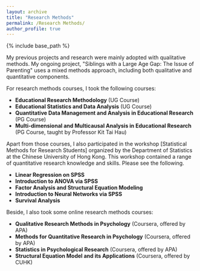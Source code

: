 ```yaml
---
layout: archive
title: "Research Methods"
permalink: /Research Methods/
author_profile: true
---
```


{% include base_path %}

My previous projects and research were mainly adopted with qualitative methods. My ongoing project, "Siblings with a Large Age Gap: The Issue of Parenting" uses a mixed methods approach, including both qualitative and quantitative components.

For research methods courses, I took the following courses:
* **Educational Research Methodology** (UG Course)
* **Educational Statistics and Data Analysis** (UG Course)
* **Quantitative Data Management and Analysis in Educational Research** (PG Course)
* **Multi-dimensional and Multicausal Analysis in Educational Research** (PG Course, taught by Professor Kit Tai Hau)

Apart from those courses, I also participated in the workshop [Statistical Methods for Research Students] organized by the Department of Statistics at the Chinese University of Hong Kong. This workshop contained a range of quantitative research knowledge and skills. Please see the following.
* **Linear Regression on SPSS**
* **Introduction to ANOVA via SPSS**
* **Factor Analysis and Structural Equation Modeling**
* **Introduction to Neural Networks via SPSS**
* **Survival Analysis**

Beside, I also took some online research methods courses:
* **Qualitative Research Methods in Psychology** (Coursera, offered by APA)
* **Methods for Quantitative Research in Psychology** (Coursera, offered by APA)
* **Statistics in Psychological Research** (Coursera, offered by APA)
* **Structural Equation Model and its Applications** (Coursera, offered by CUHK)


